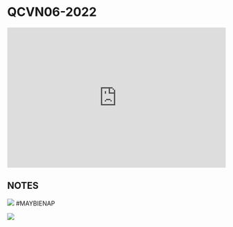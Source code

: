 # QCVN06-2022
<div style="position:relative;padding-top:max(60%,324px);width:100%;height:0;"><iframe style="position:absolute;border:none;width:100%;height:100%;left:0;top:0;" src="https://online.fliphtml5.com/ntjwsz/dzkn/"  seamless="seamless" scrolling="no" frameborder="0" allowtransparency="true" allowfullscreen="true" ></iframe></div>


## NOTES


![](https://res.cloudinary.com/dcqf82eor/image/upload/f_auto/v1747794557/uisnsggvh4xlrs31eqiw.png)
#MAYBIENAP 

![](https://res.cloudinary.com/dcqf82eor/image/upload/f_auto/v1747794739/evxlqowttlnewvbbrn76.png)
